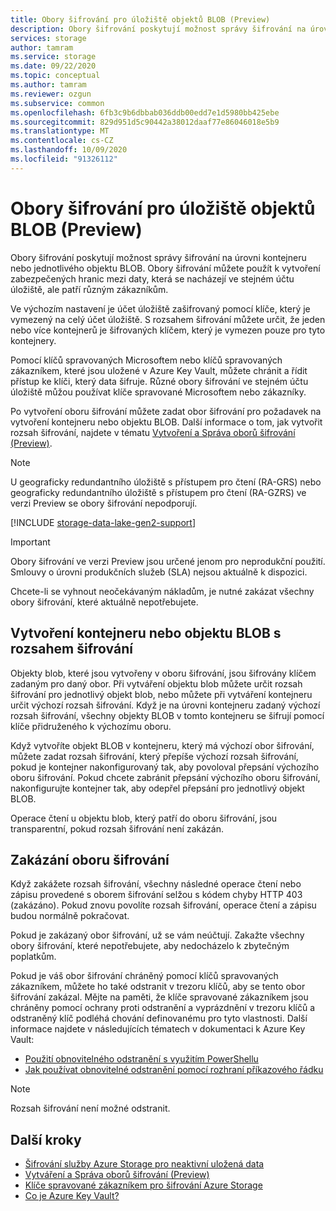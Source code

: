 ```yaml
---
title: Obory šifrování pro úložiště objektů BLOB (Preview)
description: Obory šifrování poskytují možnost správy šifrování na úrovni kontejneru nebo jednotlivého objektu BLOB. Obory šifrování můžete použít k vytvoření zabezpečených hranic mezi daty, která se nacházejí ve stejném účtu úložiště, ale patří různým zákazníkům.
services: storage
author: tamram
ms.service: storage
ms.date: 09/22/2020
ms.topic: conceptual
ms.author: tamram
ms.reviewer: ozgun
ms.subservice: common
ms.openlocfilehash: 6fb3c9b6dbbab036ddb00edd7e1d5980bb425ebe
ms.sourcegitcommit: 829d951d5c90442a38012daaf77e86046018e5b9
ms.translationtype: MT
ms.contentlocale: cs-CZ
ms.lasthandoff: 10/09/2020
ms.locfileid: "91326112"
---
```

# <a name="encryption-scopes-for-blob-storage-preview"></a>Obory šifrování pro úložiště objektů BLOB (Preview)

Obory šifrování poskytují možnost správy šifrování na úrovni kontejneru nebo jednotlivého objektu BLOB. Obory šifrování můžete použít k vytvoření zabezpečených hranic mezi daty, která se nacházejí ve stejném účtu úložiště, ale patří různým zákazníkům.

Ve výchozím nastavení je účet úložiště zašifrovaný pomocí klíče, který je vymezený na celý účet úložiště. S rozsahem šifrování můžete určit, že jeden nebo více kontejnerů je šifrovaných klíčem, který je vymezen pouze pro tyto kontejnery.

Pomocí klíčů spravovaných Microsoftem nebo klíčů spravovaných zákazníkem, které jsou uložené v Azure Key Vault, můžete chránit a řídit přístup ke klíči, který data šifruje. Různé obory šifrování ve stejném účtu úložiště můžou používat klíče spravované Microsoftem nebo zákazníky.

Po vytvoření oboru šifrování můžete zadat obor šifrování pro požadavek na vytvoření kontejneru nebo objektu BLOB. Další informace o tom, jak vytvořit rozsah šifrování, najdete v tématu [Vytvoření a Správa oborů šifrování (Preview)](encryption-scope-manage.md).

> [!NOTE]
> U geograficky redundantního úložiště s přístupem pro čtení (RA-GRS) nebo geograficky redundantního úložiště s přístupem pro čtení (RA-GZRS) ve verzi Preview se obory šifrování nepodporují.

[!INCLUDE [storage-data-lake-gen2-support](../../../includes/storage-data-lake-gen2-support.md)]

> [!IMPORTANT]
> Obory šifrování ve verzi Preview jsou určené jenom pro neprodukční použití. Smlouvy o úrovni produkčních služeb (SLA) nejsou aktuálně k dispozici.
>
> Chcete-li se vyhnout neočekávaným nákladům, je nutné zakázat všechny obory šifrování, které aktuálně nepotřebujete.

## <a name="create-a-container-or-blob-with-an-encryption-scope"></a>Vytvoření kontejneru nebo objektu BLOB s rozsahem šifrování

Objekty blob, které jsou vytvořeny v oboru šifrování, jsou šifrovány klíčem zadaným pro daný obor. Při vytváření objektu blob můžete určit rozsah šifrování pro jednotlivý objekt blob, nebo můžete při vytváření kontejneru určit výchozí rozsah šifrování. Když je na úrovni kontejneru zadaný výchozí rozsah šifrování, všechny objekty BLOB v tomto kontejneru se šifrují pomocí klíče přidruženého k výchozímu oboru.

Když vytvoříte objekt BLOB v kontejneru, který má výchozí obor šifrování, můžete zadat rozsah šifrování, který přepíše výchozí rozsah šifrování, pokud je kontejner nakonfigurovaný tak, aby povoloval přepsání výchozího oboru šifrování. Pokud chcete zabránit přepsání výchozího oboru šifrování, nakonfigurujte kontejner tak, aby odepřel přepsání pro jednotlivý objekt BLOB.

Operace čtení u objektu blob, který patří do oboru šifrování, jsou transparentní, pokud rozsah šifrování není zakázán.

## <a name="disable-an-encryption-scope"></a>Zakázání oboru šifrování

Když zakážete rozsah šifrování, všechny následné operace čtení nebo zápisu provedené s oborem šifrování selžou s kódem chyby HTTP 403 (zakázáno). Pokud znovu povolíte rozsah šifrování, operace čtení a zápisu budou normálně pokračovat.

Pokud je zakázaný obor šifrování, už se vám neúčtují. Zakažte všechny obory šifrování, které nepotřebujete, aby nedocházelo k zbytečným poplatkům.

Pokud je váš obor šifrování chráněný pomocí klíčů spravovaných zákazníkem, můžete ho také odstranit v trezoru klíčů, aby se tento obor šifrování zakázal. Mějte na paměti, že klíče spravované zákazníkem jsou chráněny pomocí ochrany proti odstranění a vyprázdnění v trezoru klíčů a odstraněný klíč podléhá chování definovanému pro tyto vlastnosti. Další informace najdete v následujících tématech v dokumentaci k Azure Key Vault:

- [Použití obnovitelného odstranění s využitím PowerShellu](../../key-vault/general/soft-delete-powershell.md)
- [Jak používat obnovitelné odstranění pomocí rozhraní příkazového řádku](../../key-vault/general/soft-delete-cli.md)

> [!NOTE]
> Rozsah šifrování není možné odstranit.

## <a name="next-steps"></a>Další kroky

- [Šifrování služby Azure Storage pro neaktivní uložená data](../common/storage-service-encryption.md)
- [Vytváření a Správa oborů šifrování (Preview)](encryption-scope-manage.md)
- [Klíče spravované zákazníkem pro šifrování Azure Storage](../common/customer-managed-keys-overview.md)
- [Co je Azure Key Vault?](../../key-vault/general/overview.md)
